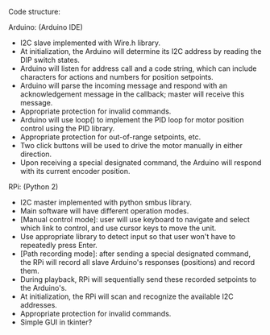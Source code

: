 Code structure:

Arduino: (Arduino IDE)
- I2C slave implemented with Wire.h library.
- At initialization, the Arduino will determine its I2C address by reading the DIP switch states.
- Arduino will listen for address call and a code string, which can include characters for actions and numbers for position setpoints.
- Arduino will parse the incoming message and respond with an acknowledgement message in the callback; master will receive this message.
- Appropriate protection for invalid commands.
- Arduino will use loop() to implement the PID loop for motor position control using the PID library.
- Appropriate protection for out-of-range setpoints, etc.
- Two click buttons will be used to drive the motor manually in either direction.
- Upon receiving a special designated command, the Arduino will respond with its current encoder position.


RPi: (Python 2)
- I2C master implemented with python smbus library.
- Main software will have different operation modes.
- [Manual control mode]: user will use keyboard to navigate and select which link to control, and use cursor keys to move the unit. 
- Use appropriate library to detect input so that user won't have to repeatedly press Enter.
- [Path recording mode]: after sending a special designated command, the RPi will record all slave Arduino's responses (positions) and record them.
- During playback, RPi will sequentially send these recorded setpoints to the Arduino's.
- At initialization, the RPi will scan and recognize the available I2C addresses.
- Appropriate protection for invalid commands.
- Simple GUI in tkinter?
